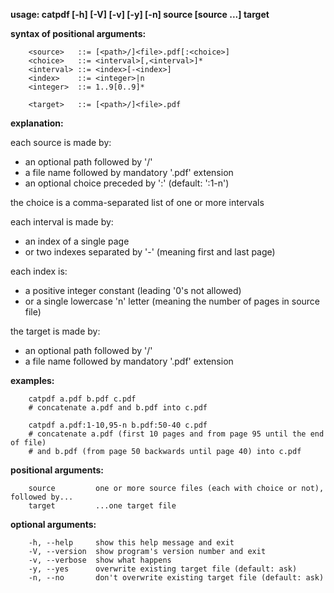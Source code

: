**usage: catpdf [-h] [-V] [-v] [-y] [-n] source [source ...] target**

**syntax of positional arguments:**
```
    <source>   ::= [<path>/]<file>.pdf[:<choice>]
    <choice>   ::= <interval>[,<interval>]*
    <interval> ::= <index>[-<index>]
    <index>    ::= <integer>|n
    <integer>  ::= 1..9[0..9]*
    
    <target>   ::= [<path>/]<file>.pdf
```
**explanation:**

each source is made by:

  * an optional path followed by '/'
  * a file name followed by mandatory '.pdf' extension
  * an optional choice preceded by ':' (default: ':1-n')

the choice is a comma-separated list of one or more intervals

each interval is made by:

  * an index of a single page
  * or two indexes separated by '-' (meaning first and last page)
       
each index is:

  * a positive integer constant (leading '0's not allowed)
  * or a single lowercase 'n' letter (meaning the number of pages in source file)

the target is made by:

  * an optional path followed by '/'
  * a file name followed by mandatory '.pdf' extension

**examples:**
```
    catpdf a.pdf b.pdf c.pdf
    # concatenate a.pdf and b.pdf into c.pdf

    catpdf a.pdf:1-10,95-n b.pdf:50-40 c.pdf
    # concatenate a.pdf (first 10 pages and from page 95 until the end of file)
    # and b.pdf (from page 50 backwards until page 40) into c.pdf
```
**positional arguments:**
```
    source         one or more source files (each with choice or not), followed by... 
    target         ...one target file
```
**optional arguments:** 
```
    -h, --help     show this help message and exit
    -V, --version  show program's version number and exit
    -v, --verbose  show what happens
    -y, --yes      overwrite existing target file (default: ask)
    -n, --no       don't overwrite existing target file (default: ask)
```
